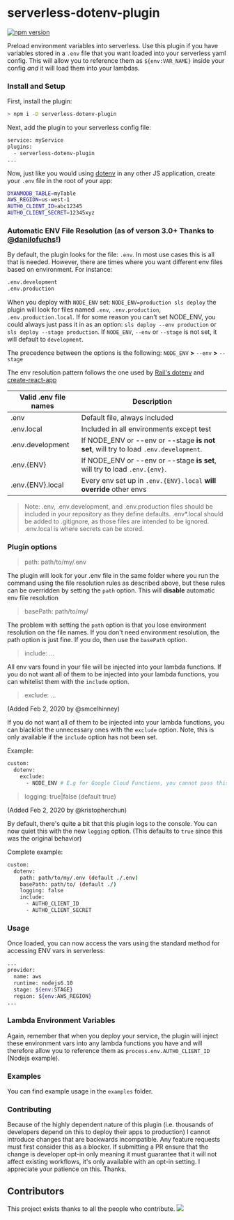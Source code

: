 # serverless-dotenv-plugin

[![npm version](https://img.shields.io/npm/v/serverless-dotenv-plugin.svg?style=flat)](https://www.npmjs.com/package/serverless-dotenv-plugin)

Preload environment variables into serverless. Use this plugin if you have variables stored in a `.env` file that you want loaded into your serverless yaml config. This will allow you to reference them as `${env:VAR_NAME}` inside your config _and_ it will load them into your lambdas.

### Install and Setup

First, install the plugin:

```bash
> npm i -D serverless-dotenv-plugin
```

Next, add the plugin to your serverless config file:

```bash
service: myService
plugins:
  - serverless-dotenv-plugin
...
```

Now, just like you would using [dotenv](https://www.npmjs.com/package/dotenv) in any other JS application, create your `.env` file in the root of your app:

```bash
DYANMODB_TABLE=myTable
AWS_REGION=us-west-1
AUTH0_CLIENT_ID=abc12345
AUTH0_CLIENT_SECRET=12345xyz
```

### Automatic ENV File Resolution (as of verson 3.0+ Thanks to [@danilofuchs](https://github.com/danilofuchs)!)

By default, the plugin looks for the file: `.env`. In most use cases this is all that is needed. However, there are times where you want different env files based on environment. For instance:

```bash
.env.development
.env.production
```

When you deploy with `NODE_ENV` set: `NODE_ENV=production sls deploy` the plugin will look for files named `.env`, `.env.production`, `.env.production.local`. If for some reason you can't set NODE_ENV, you could always just pass it in as an option: `sls deploy --env production` or `sls deploy --stage production`. If `NODE_ENV`, `--env` or `--stage` is not set, it will default to `development`.

The precedence between the options is the following:
`NODE_ENV` **>** `--env` **>** `--stage`

The env resolution pattern follows the one used by [Rail's dotenv](https://github.com/bkeepers/dotenv#what-other-env-files-can-i-use) and [create-react-app](https://create-react-app.dev/docs/adding-custom-environment-variables/#what-other-env-files-can-be-used)

| Valid .env file names | Description                                                                          |
| --------------------- | ------------------------------------------------------------------------------------ |
| .env                  | Default file, always included                                                        |
| .env.local            | Included in all environments except test                                             |
| .env.development      | If NODE_ENV or --env or --stage **is not set**, will try to load `.env.development`. |
| .env.{ENV}            | If NODE_ENV or --env or --stage **is set**, will try to load `.env.{env}`.           |
| .env.{ENV}.local      | Every env set up in `.env.{ENV}.local` **will override** other envs                  |

> Note: .env, .env.development, and .env.production files should be included in your repository as they define defaults. .env\*.local should be added to .gitignore, as those files are intended to be ignored. .env.local is where secrets can be stored.

### Plugin options

> path: path/to/my/.env

The plugin will look for your .env file in the same folder where you run the command using the file resolution rules as described above, but these rules can be overridden by setting the `path` option. This will **disable** automatic env file resolution

> basePath: path/to/my/

The problem with setting the `path` option is that you lose environment resolution on the file names. If you don't need environment resolution, the path option is just fine. If you do, then use the `basePath` option.

> include: ...

All env vars found in your file will be injected into your lambda functions. If you do not want all of them to be injected into your lambda functions, you can whitelist them with the `include` option.

> exclude: ...

(Added Feb 2, 2020 by @smcelhinney)

If you do not want all of them to be injected into your lambda functions, you can blacklist the unnecessary ones with the `exclude` option. Note, this is only available if the `include` option has not been set.

Example:

```bash
custom:
  dotenv:
    exclude:
      - NODE_ENV # E.g for Google Cloud Functions, you cannot pass this env variable.
```

> logging: true|false (default true)

(Added Feb 2, 2020 by @kristopherchun)

By default, there's quite a bit that this plugin logs to the console. You can now quiet this with the new `logging` option. (This defaults to `true` since this was the original behavior)

Complete example:

```bash
custom:
  dotenv:
    path: path/to/my/.env (default ./.env)
    basePath: path/to/ (default ./)
    logging: false
    include:
      - AUTH0_CLIENT_ID
      - AUTH0_CLIENT_SECRET
```

### Usage

Once loaded, you can now access the vars using the standard method for accessing ENV vars in serverless:

```bash
...
provider:
  name: aws
  runtime: nodejs6.10
  stage: ${env:STAGE}
  region: ${env:AWS_REGION}
...
```

### Lambda Environment Variables

Again, remember that when you deploy your service, the plugin will inject these environment vars into any lambda functions you have and will therefore allow you to reference them as `process.env.AUTH0_CLIENT_ID` (Nodejs example).

### Examples

You can find example usage in the `examples` folder.

### Contributing

Because of the highly dependent nature of this plugin (i.e. thousands of developers depend on this to deploy their apps to production) I cannot introduce changes that are backwards incompatible. Any feature requests must first consider this as a blocker. If submitting a PR ensure that the change is developer opt-in only meaning it must guarantee that it will not affect existing workflows, it's only available with an opt-in setting. I appreciate your patience on this. Thanks.

## Contributors

This project exists thanks to all the people who contribute.
<a href="https://github.com/colynb/serverless-dotenv-plugin/graphs/contributors"><img src="https://opencollective.com/serverless-dotenv-plugin/contributors.svg?width=890&button=false" /></a>
